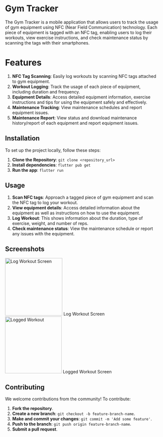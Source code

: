 # Gym Tracker

The Gym Tracker is a mobile application that allows users to track the usage of gym equipment using NFC (Near Field Communication) technology. Each piece of equipment is tagged with an NFC tag, enabling users to log their workouts, view exercise instructions, and check maintenance status by scanning the tags with their smartphones.

# Features

1. **NFC Tag Scanning**: Easily log workouts by scanning NFC tags attached to gym equipment.
2. **Workout Logging**: Track the usage of each piece of equipment, including duration and frequency.
3. **Equipment Details**: Access detailed equipment information, exercise instructions and tips for using the equipment safely and effectively.
4. **Maintenance Tracking**: View maintenance schedules and report equipment issues.
5. **Maintenance Report**: View status and download maintenance history/report of each equipment and report equipment issues.

## Installation

To set up the project locally, follow these steps:

1. **Clone the Repository**: `git clone <repository_url>`
2. **Install dependencies**: `flutter pub get`
3. **Run the app**: `flutter run`

## Usage

1. **Scan NFC tags**: Approach a tagged piece of gym equipment and scan the NFC tag to log your workout.
2. **View equipment details**: Access detailed information about the equipment as well as instructions on how to use the equipment.
3. **Log Workout**: This shows information about the duration, type of exercise, weight, and number of reps.
5. **Check maintenance status**: View the maintenance schedule or report any issues with the equipment.

## Screenshots
<img width="188" alt="Log Workout Screen" src="https://github.com/user-attachments/assets/309b8df9-d17a-45f4-8ad9-ba75af15ae30">
Log Workout Screen


<img width="186" alt="Logged Workout" src="https://github.com/user-attachments/assets/0e045485-ef5b-453e-82e4-e16250bc5707">
Logged Workout Screen



## Contributing

We welcome contributions from the community! To contribute:

1. **Fork the repository**.
2. **Create a new branch**: `git checkout -b feature-branch-name`.
3. **Make and commit your changes**: `git commit -m 'Add some feature'`.
4. **Push to the branch**: `git push origin feature-branch-name`.
5. **Submit a pull request**.

